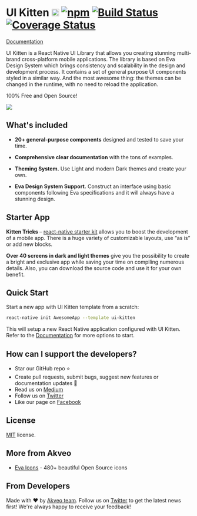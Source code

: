 
# UI Kitten [<img src="https://i.imgur.com/oMcxwZ0.png" alt="Eva Design System" height="20px" />][link:eva] [![npm][badge:license]]() [![Build Status][badge:travis]][link:travis] [![Coverage Status][badge:coveralls]][link:coveralls]

[Documentation][link:doc-homepage]

UI Kitten is a React Native UI Library that allows you creating stunning multi-brand cross-platform mobile applications. 
The library is based on Eva Design System which brings consistency and scalability in the design and development process. 
It contains a set of general purpose UI components styled in a similar way. 
And the most awesome thing: the themes can be changed in the runtime, with no need to reload the application.

100% Free and Open Source!

[<img src="https://i.imgur.com/pYl0trU.jpg">][link:doc-homepage]

## What's included

- **20+ general-purpose components** designed and tested to save your time.

- **Comprehensive clear documentation** with the tons of examples.

- **Theming System.** Use Light and modern Dark themes and create your own.

- **Eva Design System Support.** Construct an interface using basic components following Eva specifications and it will always have a stunning design.

## Starter App

**Kitten Tricks** – [react-native starter kit][link:kitten-tricks] allows you to boost the development of a mobile app.
There is a huge variety of customizable layouts, use “as is” or add new blocks.

**Over 40 screens in dark and light themes** give you the possibility to create a bright and exclusive app while saving your time on compiling numerous details.  Also, you can download the source code and use it for your own benefit.  

## Quick Start

Start a new app with UI Kitten template from a scratch:

```bash
react-native init AwesomeApp --template ui-kitten
```

This will setup a new React Native application configured with UI Kitten.
Refer to the [Documentation][link:doc-where-start] for more options to start.

## How can I support the developers?
- Star our GitHub repo :star:
- Create pull requests, submit bugs, suggest new features or documentation updates :wrench:
- Read us on [Medium][link:akveo-medium]
- Follow us on [Twitter][link:akveo-twitter]
- Like our page on [Facebook][link:akveo-facebook]

## License
[MIT](LICENSE.txt) license.

## More from Akveo
- [Eva Icons][link:eva-icons] - 480+ beautiful Open Source icons

## From Developers
Made with :heart: by [Akveo team][link:akveo-homepage]. Follow us on [Twitter][link:akveo-twitter] to get the latest news first!
We're always happy to receive your feedback!

[badge:license]: https://img.shields.io/npm/l/react-native-ui-kitten.svg
[badge:travis]: https://travis-ci.com/akveo/react-native-ui-kitten.svg?branch=master
[badge:coveralls]: https://coveralls.io/repos/github/akveo/react-native-ui-kitten/badge.svg?branch=master

[link:eva]: https://eva.design
[link:travis]: https://travis-ci.com/akveo/react-native-ui-kitten
[link:coveralls]: https://coveralls.io/github/akveo/react-native-ui-kitten?branch=master
[link:doc-homepage]: https://akveo.github.io/react-native-ui-kitten
[link:doc-where-start]: https://akveo.github.io/react-native-ui-kitten/docs/getting-started/where-to-start
[link:kitten-tricks]: https://github.com/akveo/kittenTricks
[link:eva-icons]: https://github.com/akveo/eva-icons
[link:akveo-homepage]: https://akveo.com
[link:akveo-medium]: https://medium.com/akveo-engineering
[link:akveo-twitter]: https://twitter.com/akveo_inc
[link:akveo-facebook]: https://www.facebook.com/akveo
